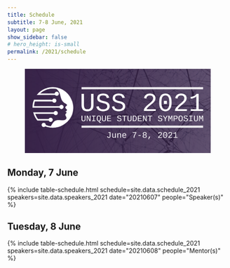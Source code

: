 ```yaml
---
title: Schedule
subtitle: 7-8 June, 2021
layout: page
show_sidebar: false
# hero_height: is-small
permalink: /2021/schedule
---
```


<section class="hero is-primary">
  <div class="hero-body">
    <figure class="image is-5by2">
      <img src="/assets/img/USS2021/banner-1-v1.png" alt="{{'USS21'}}">
    </figure>
  </div>
</section>

## Monday, 7 June

{% include table-schedule.html schedule=site.data.schedule_2021 speakers=site.data.speakers_2021 date="20210607" people="Speaker(s)" %}

## Tuesday, 8 June

{% include table-schedule.html schedule=site.data.schedule_2021 speakers=site.data.speakers_2021 date="20210608" people="Mentor(s)" %}
